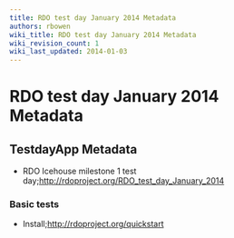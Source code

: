 ```yaml
---
title: RDO test day January 2014 Metadata
authors: rbowen
wiki_title: RDO test day January 2014 Metadata
wiki_revision_count: 1
wiki_last_updated: 2014-01-03
---
```


# RDO test day January 2014 Metadata

## TestdayApp Metadata

*   RDO Icehouse milestone 1 test day;http://rdoproject.org/RDO_test_day_January_2014

### Basic tests

*   Install;http://rdoproject.org/quickstart
